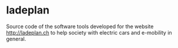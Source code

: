 # ladeplan
Source code of the software tools developed for the website http://ladeplan.ch to help society with electric cars and e-mobility in general.
